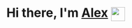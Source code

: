 <h1 align="center">Hi there, I'm <a href="[]" target="_blank">Alex</a> 
<img align="center" src="https://github.com/blackcater/blackcater/raw/main/images/Hi.gif" height="32"/></h1>


